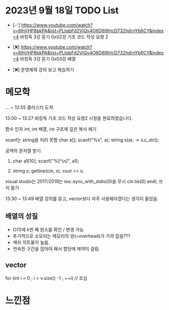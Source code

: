 # 2023년 9월 18일 TODO List
- [:white_check_mark:] https://www.youtube.com/watch?v=6lhVHP8bkPA&list=PLtqbFd2VIQv4O6D6l9HcD732hdrnYb6CY&index=4 바킹독 3강 듣기 0x02강 기초 코드 작성 요령 2

- [:x:] https://www.youtube.com/watch?v=6lhVHP8bkPA&list=PLtqbFd2VIQv4O6D6l9HcD732hdrnYb6CY&index=4 바킹독 3강 듣기 0x03강 배열

- [:x:] 운영체제 강의 보고 복습하기

# 메모학
...   ~ 12:55 클러스터 도착.

13:00 ~ 13:27 바킹독 기초 코드 작성 요령2 시청을 완료하였습니다.

함수 인자 int, int 배열, int 구조체
깊은 복사 예기

scanf는 string을 처리 못함
char a[];
scanf("%s", a);
string s(a);
-> s.c_str();

공백의 문자열 받기
1. char a1[10];
scanf("%[^\n]", a1);

2. string s;
getline(cin, s);
cout << s;

visual studio는 2017/2019는 ios::sync_with_stdio(0)을 무시
cin.tie(0)
endl; 쓰지 말기

13:30 ~ 13:49 배열 강의를 듣고, vector보다 자주 사용해야겠다는 생각이 들었음.
## 배열의 성질
- O(1)에 k번 째 원소를 확인 / 변경 가능
- 추가적으로 소모되는 메모리의 양(=overhead)가 거의 없음???
- 캐쉬 히트율이 높음.
- 연속한 구간을 잡아야 해서 할당에 제약이 걸림.

## vector
for (int i = 0 ; i < v.size() -1 ; ++i)
// 조심

# 느낀점